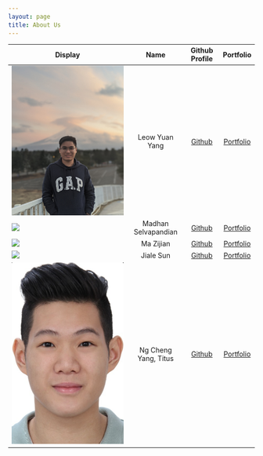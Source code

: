 ```yaml
---
layout: page
title: About Us 
---
```


Display | Name | Github Profile | Portfolio
--------|:----:|:--------------:|:---------:
![](images/leowyy99_dp.jpg) | Leow Yuan Yang | [Github](https://github.com/leowyy99) | [Portfolio](https://ay2122s1-cs2113t-t09-2.github.io/tp/team/leowyy99.html)  
![](https://via.placeholder.com/100.png?text=Photo) | Madhan Selvapandian | [Github](https://github.com/madhanse) | [Portfolio](https://ay2122s1-cs2113t-t09-2.github.io/tp/team/madhanse.html)  
![](https://via.placeholder.com/100.png?text=Photo) | Ma Zijian | [Github](https://github.com/MAZJ124) | [Portfolio](https://ay2122s1-cs2113t-t09-2.github.io/tp/team/mazj124.html)  
![](https://via.placeholder.com/100.png?text=Photo) | Jiale Sun | [Github](https://github.com/Jiale-Sun) | [Portfolio](https://ay2122s1-cs2113t-t09-2.github.io/tp/team/Jiale-Sun.html)  
![](images/titustortoiseturtle1999_dp.png) | Ng Cheng Yang, Titus | [Github](https://github.com/titustortoiseturtle1999) | [Portfolio](https://ay2122s1-cs2113t-t09-2.github.io/tp/team/titustortoiseturtle1999.html)  
